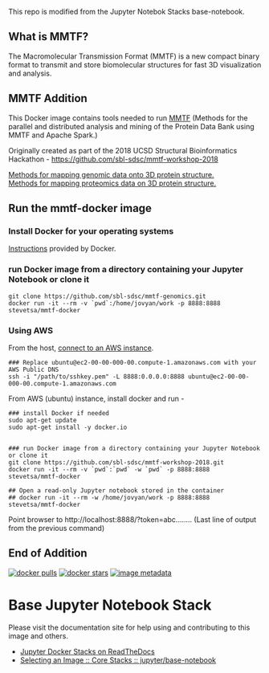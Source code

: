 This repo is modified from the Jupyter Notebok Stacks base-notebook.

## What is MMTF?

The Macromolecular Transmission Format (MMTF) is a new compact binary format to transmit and store biomolecular structures for fast 3D visualization and analysis.

## MMTF Addition

This Docker image contains tools needed to run [MMTF](https://github.com/sbl-sdsc/mmtf-pyspark)
(Methods for the parallel and distributed analysis and mining of the Protein Data Bank using MMTF and Apache Spark.)

Originally created as part of the 2018 UCSD Structural Bioinformatics Hackathon - https://github.com/sbl-sdsc/mmtf-workshop-2018

[Methods for mapping genomic data onto 3D protein structure.](https://github.com/sbl-sdsc/mmtf-genomics)  
[Methods for mapping proteomics data on 3D protein structure.](https://github.com/sbl-sdsc/mmtf-proteomics)  


## Run the mmtf-docker image
### Install Docker for your operating systems
[Instructions](https://docs.docker.com/install/) provided by Docker.

### run Docker image from a directory containing your Jupyter Notebook or clone it
```
git clone https://github.com/sbl-sdsc/mmtf-genomics.git
docker run -it --rm -v `pwd`:/home/jovyan/work -p 8888:8888 stevetsa/mmtf-docker
```

### Using AWS
From the host, [connect to an AWS instance](https://docs.aws.amazon.com/AWSEC2/latest/UserGuide/AccessingInstancesLinux.html).  

```
### Replace ubuntu@ec2-00-00-000-00.compute-1.amazonaws.com with your AWS Public DNS
ssh -i "/path/to/sshkey.pem" -L 8888:0.0.0.0:8888 ubuntu@ec2-00-00-000-00.compute-1.amazonaws.com
```

From AWS (ubuntu) instance, install docker and run -   

```
### install Docker if needed
sudo apt-get update
sudo apt-get install -y docker.io


### run Docker image from a directory containing your Jupyter Notebook or clone it
git clone https://github.com/sbl-sdsc/mmtf-workshop-2018.git
docker run -it --rm -v `pwd`:`pwd` -w `pwd` -p 8888:8888 stevetsa/mmtf-docker

## Open a read-only Jupyter notebook stored in the container
## docker run -it --rm -w /home/jovyan/work -p 8888:8888 stevetsa/mmtf-docker
```

Point browser to http://localhost:8888/?token=abc........ (Last line of output from the previous command)


## End of Addition


[![docker pulls](https://img.shields.io/docker/pulls/jupyter/base-notebook.svg)](https://hub.docker.com/r/jupyter/base-notebook/) [![docker stars](https://img.shields.io/docker/stars/jupyter/base-notebook.svg)](https://hub.docker.com/r/jupyter/base-notebook/) [![image metadata](https://images.microbadger.com/badges/image/jupyter/base-notebook.svg)](https://microbadger.com/images/jupyter/base-notebook "jupyter/base-notebook image metadata")

# Base Jupyter Notebook Stack

Please visit the documentation site for help using and contributing to this image and others.

* [Jupyter Docker Stacks on ReadTheDocs](http://jupyter-docker-stacks.readthedocs.io/en/latest/index.html)
* [Selecting an Image :: Core Stacks :: jupyter/base-notebook](http://jupyter-docker-stacks.readthedocs.io/en/latest/using/selecting.html#jupyter-base-notebook)
